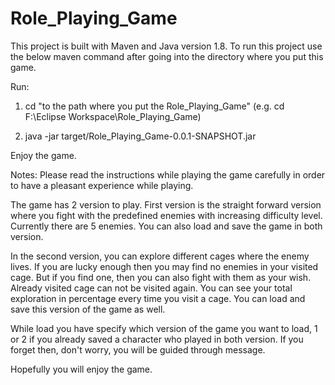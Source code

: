 # Role_Playing_Game

This project is built with Maven and Java version 1.8. To run this project use the below maven command after going into the directory where you put this game.

Run:

1. cd "to the path where you put the Role_Playing_Game"  (e.g. cd F:\Eclipse Workspace\Role_Playing_Game)

2. java -jar target/Role_Playing_Game-0.0.1-SNAPSHOT.jar

Enjoy the game.

Notes:
Please read the instructions while playing the game carefully in order to have a pleasant experience while playing.

The game has 2 version to play. First version is the straight forward version where you fight with the predefined enemies with increasing difficulty level. Currently there are 5 enemies. You can also load and save the game in both version.
 
In the second version, you can explore different cages where the enemy lives. If you are lucky enough then you may find no enemies in your visited cage. But if you find one, then you can also fight with them as your wish. Already visited cage can not be visited again. You can see your total exploration in percentage every time you visit a cage. You can load and save this version of the game as well.

While load you have specify which version of the game you want to load, 1 or 2 if you already saved a character who played in both version. If you forget then, don't worry, you will be guided through message. 

Hopefully you will enjoy the game.  
